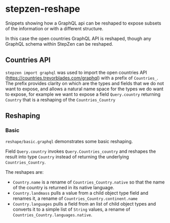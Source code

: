 # stepzen-reshape

Snippets showing how a GraphQL api can be reshaped to expose subsets of the information or with a different structure.

In this case the open countries GraphQL API is reshaped, though any GraphQL schema within StepZen can be reshaped.

## Countries API

`stepzen import graphql` was used to import the open countries API (https://countries.trevorblades.com/graphql)
with a prefix of `Countries_`. The prefix provides clarity on which are the types and fields that we do not
want to expose, and allows a natural name space for the types we do want to expose, for example we want to
expose a field `Query.country` returning `Country` that is a reshaping of the `Countries_Country`

## Reshaping

### Basic

`reshape/basic.graphql` demonstrates some basic reshaping.

Field `Query.country` invokes `Query.Countries_country` and reshapes the result into type `Country` instead of
returning the underlying `Countries_Country`.

The reshapes are:

 - `Country.name` is a rename of `Countries_Country.native` so that the name of the country is returned in its native language.
 - `Country.landmass` pulls a value from a child object type field and renames it, a rename of `Countries_Country.continent.name`
 - `Country.languages` pulls a field from an list of child object types and converts it to a simple list of `String` values,
    a rename of `Countries_Country.languages.native`.


